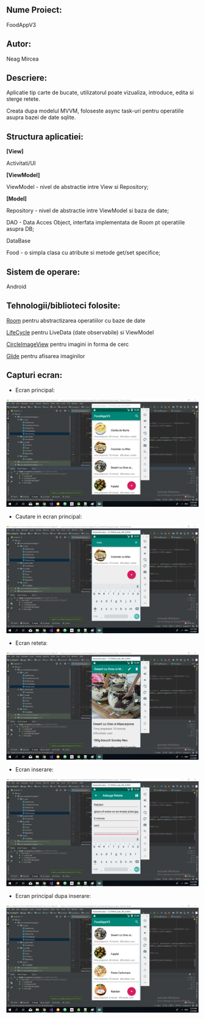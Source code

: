 
## Nume Proiect:

 FoodAppV3
 
## Autor:

 Neag Mircea
 
## Descriere:

 Aplicatie tip carte de bucate, utilizatorul poate vizualiza, introduce, edita si sterge retete.
 
 Creata dupa modelul MVVM, foloseste async task-uri pentru operatiile asupra bazei de date sqlite.
 
## Structura aplicatiei:
 __[View]__
 
 Activitati/UI 
 
 __[ViewModel]__
 
 ViewModel	 - nivel de abstractie intre View si Repository;  
 
 __[Model]__
 
 Repository - nivel de abstractie intre ViewModel si baza de date;  
 
 DAO 		 - Data Acces Object, interfata implementata de Room pt operatiile asupra DB; 
 
 DataBase   
 
 Food 		 - o simpla clasa cu atribute si metode get/set specifice;
 
## Sistem de operare:
 Android
 
## Tehnologii/biblioteci folosite:

 [Room](https://developer.android.com/topic/libraries/architecture/room) pentru abstractizarea operatiilor cu baze de date
 
 
 [LifeCycle](https://developer.android.com/topic/libraries/architecture/lifecycle) pentru LiveData (date observabile) si ViewModel
 
 
 [CircleImageView](https://github.com/hdodenhof/CircleImageView) pentru imagini in forma de cerc
 
 
 [Glide](https://github.com/bumptech/glide) pentru afisarea imaginilor
 
 ## Capturi ecran:
 
 * Ecran principal:
 
 ![alt text](https://github.com/NeagMircea/FoodAppV3/blob/master/capturi_ecran/ecran_principal.png "Ecran principal")
 
 * Cautare in ecran principal:
 
 ![alt text](https://github.com/NeagMircea/FoodAppV3/blob/master/capturi_ecran/ecran_principal_cautare.png "Cautare")
  
 * Ecran reteta:
 
 ![alt text](https://github.com/NeagMircea/FoodAppV3/blob/master/capturi_ecran/ecran_reteta.png "Ecran reteta")
 
 * Ecran inserare:
 
 ![alt text](https://github.com/NeagMircea/FoodAppV3/blob/master/capturi_ecran/ecran_inserare.png "Ecran inserare")
 
 * Ecran principal dupa inserare:
 
 ![alt text](https://github.com/NeagMircea/FoodAppV3/blob/master/capturi_ecran/ecran_reteta_inserata.png "Ecran principal dupa inserare")
